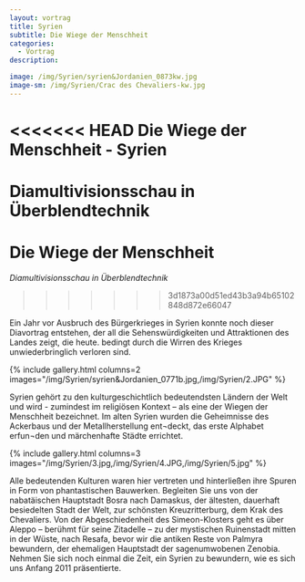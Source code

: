 ```yaml
---
layout: vortrag
title: Syrien
subtitle: Die Wiege der Menschheit
categories:
  - Vortrag
description:

image: /img/Syrien/syrien&Jordanien_0873kw.jpg
image-sm: /img/Syrien/Crac des Chevaliers-kw.jpg
---
```


<<<<<<< HEAD
Die Wiege der Menschheit - Syrien
=================================
Diamultivisionsschau in Überblendtechnik
=======
Die Wiege der Menschheit
========================

*Diamultivisionsschau in Überblendtechnik*
>>>>>>> 3d1873a00d51ed43b3a94b65102848d872e66047

Ein Jahr vor Ausbruch des Bürgerkrieges in Syrien konnte noch dieser Diavortrag entstehen, der all die Sehenswürdigkeiten und Attraktionen des Landes zeigt, die heute. bedingt durch die Wirren des Krieges unwiederbringlich verloren sind. 


{% include gallery.html columns=2 images="/img/Syrien/syrien&Jordanien_0771b.jpg,/img/Syrien/2.JPG" %}

Syrien gehört zu den kulturgeschichtlich bedeutendsten Ländern der Welt und wird  - zumindest im religiösen  Kontext – als eine der Wiegen der Menschheit bezeichnet.  Im alten Syrien wurden die Geheimnisse des Ackerbaus und der Metallherstellung ent¬deckt, das erste Alphabet erfun¬den und märchenhafte Städte errichtet. 

{% include gallery.html columns=3 images="/img/Syrien/3.jpg,/img/Syrien/4.JPG,/img/Syrien/5.jpg" %}

Alle bedeutenden Kulturen waren hier vertreten und hinterließen ihre Spuren in Form von phantastischen Bauwerken. Begleiten Sie uns von der nabatäischen Hauptstadt Bosra nach Damaskus, der ältesten, dauerhaft besiedelten Stadt der Welt, zur schönsten Kreuzritterburg, dem Krak des Chevaliers. Von der Abgeschiedenheit des Simeon-Klosters geht es über Aleppo – berühmt für  seine Zitadelle – zu der mystischen Ruinenstadt mitten in der Wüste, nach Resafa, bevor wir die antiken Reste von Palmyra bewundern, der ehemaligen Hauptstadt der sagenumwobenen Zenobia.
         Nehmen Sie sich noch einmal die Zeit, ein Syrien zu bewundern, wie es sich uns
Anfang 2011 präsentierte.
